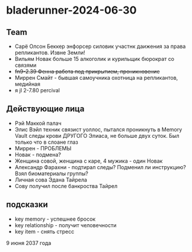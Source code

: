 # bladerunner-2024-06-30

## Team

* Сарё Олсон Беккер энфорсер силовик участнк даижения за права репликантов. Извне Земли!
* Вильям Новак больше 15 алкоголик и курильщик бюрократ со связями
* <del>fn9-2.39 Фенна работа под прикрытием, проникновение</del>
* Миррен Смайт - бывшая самоучника охотница на репликантов, медийная
* я jl 2-7.80 percival


## Действующие лица

* Рэй Маккой палач
* Элис Вэйл техник связист уоллос, пытался проникнуть в Memory Vault следы крови ДРУГОГО Элиаса, не больше двух суток. Был только что в слоане глаз
* Миррен - ПРОБЛЕМЫ
* Новак - подмена?
* Женщина  совой, женщина с каре, 4 мужика - один Новак
* Александр Фарахни - подтирал следы? Подменил ли инструкцию? Взял биоматериалы группы?
* Личная сова Эдана Тайрела
* Сову получил после банкроства Тайрел


## подсказки

* key memory - успешнее бросок
* key relationship - получит человечности
* key item - снять стресс

9 июня 2037 года
